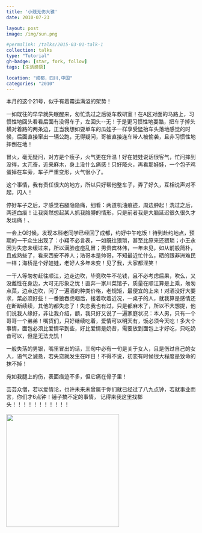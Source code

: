 ```yaml
---
title: '小残无伤大雅'
date: 2010-07-23

layout: post
image: /img/sun.png

#permalink: /talks/2015-03-01-talk-1
collection: talks
type: "Tutorial"
gh-badge: [star, fork, follow]
tags: [生活感悟]

location: "成都，四川,中国"
categories: "2010"
---
```


本月的这个21号，似乎有着霉运满溢的架势！

一如既往的早早就失眠醒来，匆忙洗过之后驱车教研室！在A区对面的马路上，习惯性地回头看看后面有没得车子，左回头--无！于是更习惯性地耍酷，把车子掉头横对着路的两条边，正当我想如耍单车的瓜娃子一样享受猛抬车头落地感觉的时候，后面直接窜出一辆公跑，无得疑问，哥被直接连车带人被偷袭，且非习惯性地摔倒在地！

冒火，毫无疑问，对方是个瘦子，火气更在升温！好在娃娃说话很客气，忙问摔到没得，太亢奋，近来麻木，身上没什么痛感！只好降火，再看那娃娃，一个包子鸡蛋掉在车旁，车子严重变形，火气很小了。

这个事情，我有责任很大的地方，所以只好帮他整车子，弄了好久，互相说声对不起，闪人！

停好车子之后，才感觉右腿隐隐痛，细看：两道机油痕迹，周边肿起！洗过之后，两道血痕！让我突然想起某人抓我胳膊的情形，只是前者我是大脑延迟很久很久才发现痛！、

一会上Q时候，发现本科老同学已经回了成都，约好中午吃饭！待到赴约地点，预期的一干众生出现了：小翔不必言表，一如既往猥琐，甚至比原来还猥琐；小王永因为失恋未缓过来，所以满脸痘痘乱冒；男贵宾林伟，一年未见，如从前般简朴，且成熟些了，看来西安不养人；浩哥本是帅哥，不知最近忙什么，晒的跟非洲难民一样；海桥是个好娃娃，老好人多年未变！见了我，大家都淫笑！

一干人等匆匆赶往顺江，边走边吹，毕竟吹牛不花钱，且不必考虑后果，吹么，又没雌性在身边，大可无形象之忧！直奔一家川菜馆子，质量在顺江算是上乘，匆匆点菜，边点边吹，问了一遍酒的种类价格，老规矩，最便宜的上来！对酒没好大要求，菜必须好些！一番狼吞虎咽后，接着吹着近况，一桌子的人，就我算是感情还在断断续续，其他的都失恋了！失恋我也有过，只是都麻木了，所以不大想提，他们说我人缘好，非让我介绍，额，我只好又说了一遍家庭状况：本人男，只有一个哥哥一个弟弟！嘴货们，只好继续吃着，爱情可以明天有，饭必须今天吃！多大个事情，面包必须比爱情早到些，好比爱情是奶昔，需要放到面包上才好吃，只吃奶昔可以，但是无法充饥！

一般失落的男银，嘴里冒出的话，三句中必有一句是关于女人，且是伤过自己的女人，语气之诚恳，若失恋就发生在昨日！不得不说，初恋有时候很大程度是致命的抹不掉！

宛如我腿上的伤，表面痕迹不多，但它痛在骨子里！

芸芸众僧，若以爱情论，也许未来未曾属于你们就已经过了八九点钟，若就事业而言，你们才6点钟！锤子搞不定的事情，     记得来我这里找榔头！！！！！！！！！！！
<br>
<br>
<img src="https://chaoxiyan1225.github.io/img/gexing/猫倒影虎.jpg" align="center" height="300" width="300">
